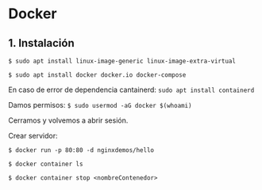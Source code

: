 # Docker

## 1. Instalación

~~~
$ sudo apt install linux-image-generic linux-image-extra-virtual

$ sudo apt install docker docker.io docker-compose

~~~

En caso de error de dependencia cantainerd: `sudo apt install containerd`

Damos permisos: `$ sudo usermod -aG docker $(whoami)`

Cerramos y volvemos a abrir sesión.

Crear servidor:
~~~
$ docker run -p 80:80 -d nginxdemos/hello

$ docker container ls

$ docker container stop <nombreContenedor>
~~~